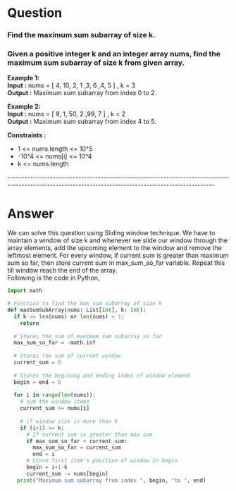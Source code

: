 # Question
### Find the maximum sum subarray of size k.
### Given a positive integer k and an integer array nums, find the maximum sum subarray of size k from given array.

<p>
  <b>Example 1:</b><br>
  <b>Input :</b> nums = [ 4, 10, 2, 1 ,3, 6 ,4, 5 ] , k = 3<br>
  <b>Output :</b> Maximum sum subarray from index 0 to 2.
</p>
<p>
  <b>Example 2:</b><br>
  <b>Input :</b> nums = [ 9, 1, 50, 2 ,99, 7 ] , k = 2<br>
  <b>Output :</b> Maximum sum subarray from index 4 to 5.
</p>
<p>
  <b>Constraints :</b><br>
  <ul>
    <li>1 <= nums.length <= 10^5</li>
    <li>-10^4 <= nums[i] <= 10^4</li>
    <li>k <= nums.length </li>
  </ul>
</p>
<div>-------------------------------------------------------------------------------------------------------------------------------------------------------</div>

# Answer
<p>
  We can solve this question using Sliding window technique. We have to maintain a window of size k and whenever we slide our window through the array elements, add the upcoming element to the window and remove the leftmost element. For every window, if current sum is greater than maximum sum so far, then store current sum in max_sum_so_far variable. Repeat this till window reach the end of the array.<br>
  Following is the code in Python,
</p>

```Python
import math

# Function to find the max sum subarray of size k
def maxSumSubArray(nums: List[int], k: int):
  if k >= len(nums) or len(nums) < 1:
    return
    
  # Stores the sum of maximum sum subarray so far
  max_sum_so_far = -math.inf
  
  # Stores the sum of current window
  current_sum = 0
  
  # Stores the begining and ending index of window element
  begin = end = 0
  
  for i in range(len(nums)):
    # sum the window items
    current_sum += nums[i]
    
    # if window size is more than k
    if (i+1) >= k:
      # If current sum is greater than max sum
      if max_sum_so_far < current_sum:
        max_sum_so_far = current_sum
        end = i
      # Store first item's position of window in begin
      begin = i+1-k
      current_sum -= nums[begin]
   print("Maximum sum subarray from index ", begin, "to ", end)
```
